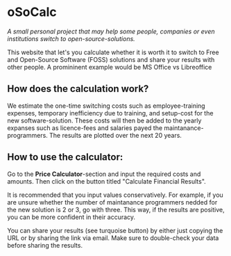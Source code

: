 # oSoCalc

*A small personal project that may help some people, companies or even institutions switch to open-source-solutions.*

This website that let's you calculate whether it is worth it to switch to Free and Open-Source Software (FOSS) solutions and share your results with other people.
A promininent example would be MS Office vs Libreoffice


## How does the calculation work?

We estimate the one-time switching costs such as employee-training expenses, temporary inefficiency due to training, and setup-cost for the new software-solution. These costs will then be added to the yearly expanses such as licence-fees and salaries payed the maintanance-programmers. The results are plotted over the next 20 years.


## How to use the calculator:

Go to the **Price Calculator**-section and input the required costs and amounts. Then click on the button titled "Calculate Financial Results".

It is recommended that you input values conservatively. For example, if you are unsure whether the number of maintanance programmers nedded for the new solution is 2 or 3, go with three. This way, if the results are positive, you can be more confident in their accuracy.

You can share your results (see turquoise button) by either just copying the URL or by sharing the link via email. Make sure to double-check your data before sharing the results.
